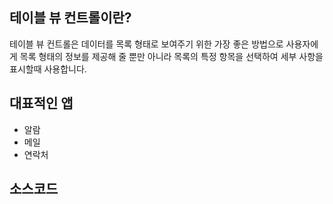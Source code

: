## 테이블 뷰 컨트롤이란?
테이블 뷰 컨트롤은 데이터를 목록 형태로 보여주기 위한 가장 좋은 방법으로 사용자에게 목록 형태의 정보를 제공해 줄 뿐만 아니라 목록의 특정 항목을 선택하여
세부 사항을 표시할때 사용합니다.

## 대표적인 앱
* 알람
* 메일
* 연락처

## 소스코드 
``` xcode
